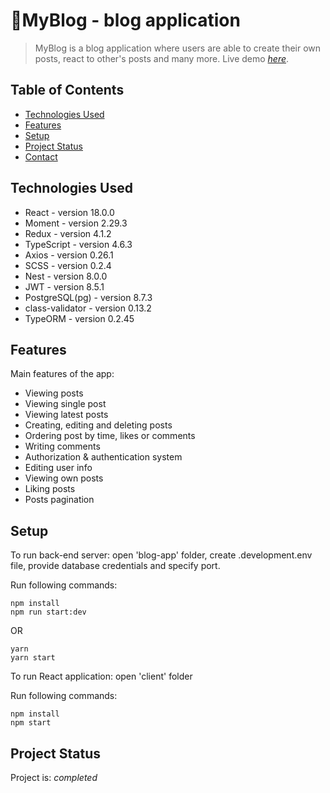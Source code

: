 # 📝MyBlog - blog application
> MyBlog is a blog application where users
> are able to create their own posts, react to other's posts and many more.
> Live demo
>  [_here_](https://deploy-nest-react-blog-app.herokuapp.com/). <!-- If you have the project hosted somewhere, include the link here. -->

## Table of Contents
* [Technologies Used](#technologies-used)
* [Features](#features)
* [Setup](#setup)
* [Project Status](#project-status)
* [Contact](#contact)
<!-- * [License](#license) -->


## Technologies Used
- React - version 18.0.0
- Moment - version 2.29.3
- Redux - version 4.1.2
- TypeScript - version 4.6.3
- Axios - version 0.26.1
- SCSS - version 0.2.4
- Nest - version 8.0.0
- JWT - version 8.5.1
- PostgreSQL(pg) - version 8.7.3
- class-validator -  version 0.13.2
- TypeORM - version 0.2.45


## Features
Main features of the app:
- Viewing posts
- Viewing single post
- Viewing latest posts
- Creating, editing and deleting posts
- Ordering post by time, likes or comments
- Writing comments
- Authorization & authentication system
- Editing user info
- Viewing own posts
- Liking posts
- Posts pagination



## Setup
To run back-end server: open 'blog-app' folder, create .development.env file, provide database credentials and specify port.

Run following commands:

```
npm install
npm run start:dev
```

OR

```
yarn
yarn start
```
To run React application: open 'client' folder

Run following commands:

```
npm install
npm start
```




## Project Status
Project is: _completed_

